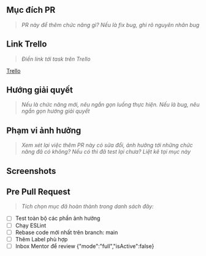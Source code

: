## Mục đích PR
> *PR này để thêm chức năng gì? Nếu là fix bug, ghi rõ nguyên nhân bug*

## Link Trello
> *Điền link tới task trên Trello*

[Trello](https://trello.com/)
## Hướng giải quyết
> *Nếu là chức năng mới, nêu ngắn gọn luồng thực hiện. Nếu là bug, nêu ngắn gọn hướng giải quyết*

## Phạm vi ảnh hưởng
> *Xem xét lại việc thêm PR này có sửa đổi, ảnh hưởng tới những chức năng đã có không? Nếu có thì đã test lại chưa? Liệt kê tại mục này*
## Screenshots

## Pre Pull Request
> *Tích chọn mục đã hoàn thành trong danh sách đây:*
- [ ] Test toàn bộ các phần ảnh hưởng
- [ ] Chạy ESLint
- [ ] Rebase code mới nhất trên branch: main
- [ ] Thêm Label phù hợp
- [ ] Inbox Mentor để review
{"mode":"full","isActive":false}